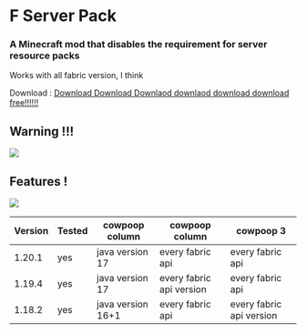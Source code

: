 # F Server Pack
### A Minecraft mod that disables the requirement for server resource packs

Works with all fabric version, I think

Download : [Download Download Downlaod downlaod download download free!!!!!!](https://modrinth.com/mod/f-server-pack/versions#all-versions)

## Warning !!!
![](https://raw.githubusercontent.com/veski-dev/fserverpack/master/resources/warning.png)

## Features !
![](https://raw.githubusercontent.com/veski-dev/fserverpack/master/resources/info.png)

| Version | Tested | cowpoop column    | cowpoop column           | cowpoop 3                |
|---------|--------|-------------------|--------------------------|--------------------------|
| 1.20.1  | yes    | java version 17   | every fabric api         | every fabric api         |
| 1.19.4  | yes    | java version 17   | every fabric api version | every fabric api         |
| 1.18.2  | yes    | java version 16+1 | every fabric api         | every fabric api version |


